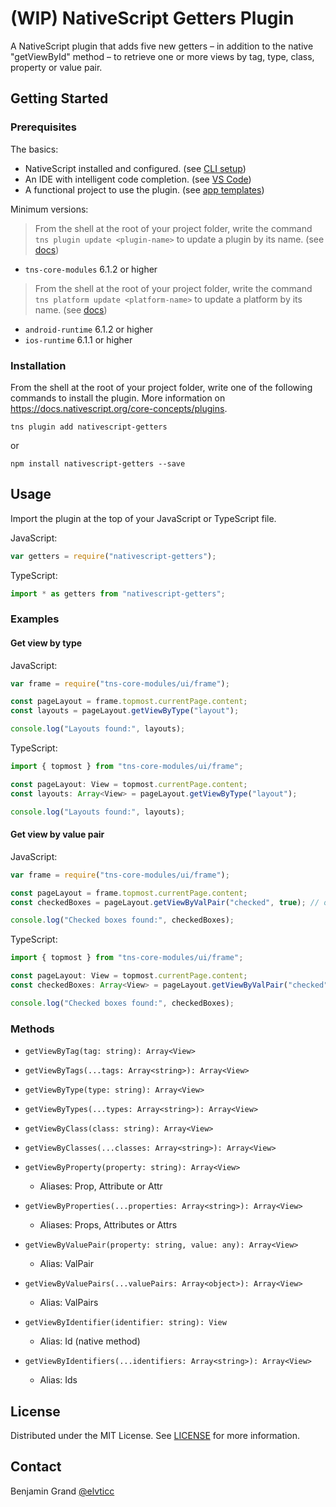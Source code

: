 # (WIP) NativeScript Getters Plugin

A NativeScript plugin that adds five new getters – in addition to the native "getViewById" method – to retrieve one or more views by tag, type, class, property or value pair.

## Getting Started

### Prerequisites

The basics:

* NativeScript installed and configured. (see [CLI setup](https://docs.nativescript.org/start/quick-setup))
* An IDE with intelligent code completion. (see [VS Code](https://www.nativescript.org/nativescript-for-visual-studio-code))
* A functional project to use the plugin. (see [app templates](https://docs.nativescript.org/app-templates/app-templates))

Minimum versions:

> From the shell at the root of your project folder, write the command `tns plugin update <plugin-name>` to update a plugin by its name. (see [docs](https://docs.nativescript.org/tooling/docs-cli/lib-management/plugin-update))

* `tns-core-modules` 6.1.2 or higher

> From the shell at the root of your project folder, write the command `tns platform update <platform-name>` to update a platform by its name. (see [docs](https://docs.nativescript.org/tooling/docs-cli/project/configuration/platform-update))

* `android-runtime` 6.1.2 or higher
* `ios-runtime` 6.1.1 or higher

### Installation

From the shell at the root of your project folder, write one of the following commands to install the plugin. More information on https://docs.nativescript.org/core-concepts/plugins.

```shell
tns plugin add nativescript-getters
```

or

```shell
npm install nativescript-getters --save
```

## Usage

Import the plugin at the top of your JavaScript or TypeScript file.

JavaScript:

```javascript
var getters = require("nativescript-getters");
```

TypeScript:

```typescript
import * as getters from "nativescript-getters";
```

### Examples

#### Get view by type

JavaScript:

```javascript
var frame = require("tns-core-modules/ui/frame");

const pageLayout = frame.topmost.currentPage.content;
const layouts = pageLayout.getViewByType("layout");

console.log("Layouts found:", layouts);
```

TypeScript:

```typescript
import { topmost } from "tns-core-modules/ui/frame";

const pageLayout: View = topmost.currentPage.content;
const layouts: Array<View> = pageLayout.getViewByType("layout");

console.log("Layouts found:", layouts);
```

#### Get view by value pair

JavaScript:

```javascript
var frame = require("tns-core-modules/ui/frame");

const pageLayout = frame.topmost.currentPage.content;
const checkedBoxes = pageLayout.getViewByValPair("checked", true); // or "true"

console.log("Checked boxes found:", checkedBoxes);
```

TypeScript:

```typescript
import { topmost } from "tns-core-modules/ui/frame";

const pageLayout: View = topmost.currentPage.content;
const checkedBoxes: Array<View> = pageLayout.getViewByValPair("checked", true); // or "true"

console.log("Checked boxes found:", checkedBoxes);
```

### Methods

* `getViewByTag(tag: string): Array<View>`

* `getViewByTags(...tags: Array<string>): Array<View>`

* `getViewByType(type: string): Array<View>`

* `getViewByTypes(...types: Array<string>): Array<View>`

* `getViewByClass(class: string): Array<View>`

* `getViewByClasses(...classes: Array<string>): Array<View>`

* `getViewByProperty(property: string): Array<View>`
  * Aliases: Prop, Attribute or Attr

* `getViewByProperties(...properties: Array<string>): Array<View>`
  * Aliases: Props, Attributes or Attrs

* `getViewByValuePair(property: string, value: any): Array<View>`
  * Alias: ValPair

* `getViewByValuePairs(...valuePairs: Array<object>): Array<View>`
  * Alias: ValPairs

* `getViewByIdentifier(identifier: string): View`
  * Alias: Id (native method)

* `getViewByIdentifiers(...identifiers: Array<string>): Array<View>`
  * Alias: Ids

## License

Distributed under the MIT License. See [LICENSE](LICENSE.md) for more information.

## Contact

Benjamin Grand [@elvticc](https://twitter.com/elvticc)
